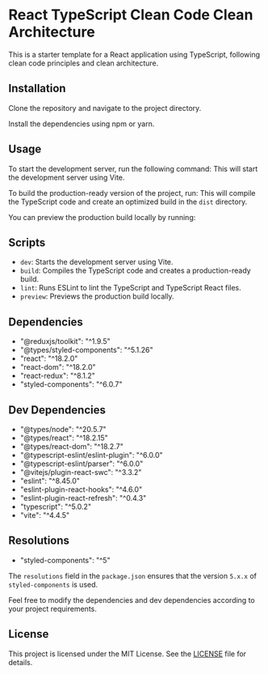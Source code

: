 # React TypeScript Clean Code Clean Architecture

This is a starter template for a React application using TypeScript, following clean code principles and clean architecture.

## Installation

Clone the repository and navigate to the project directory.

Install the dependencies using npm or yarn.

## Usage

To start the development server, run the following command:
This will start the development server using Vite.

To build the production-ready version of the project, run:
This will compile the TypeScript code and create an optimized build in the `dist` directory.

You can preview the production build locally by running:

## Scripts

-   `dev`: Starts the development server using Vite.
-   `build`: Compiles the TypeScript code and creates a production-ready build.
-   `lint`: Runs ESLint to lint the TypeScript and TypeScript React files.
-   `preview`: Previews the production build locally.

## Dependencies

-   "@reduxjs/toolkit": "^1.9.5"
-   "@types/styled-components": "^5.1.26"
-   "react": "^18.2.0"
-   "react-dom": "^18.2.0"
-   "react-redux": "^8.1.2"
-   "styled-components": "^6.0.7"

## Dev Dependencies

-   "@types/node": "^20.5.7"
-   "@types/react": "^18.2.15"
-   "@types/react-dom": "^18.2.7"
-   "@typescript-eslint/eslint-plugin": "^6.0.0"
-   "@typescript-eslint/parser": "^6.0.0"
-   "@vitejs/plugin-react-swc": "^3.3.2"
-   "eslint": "^8.45.0"
-   "eslint-plugin-react-hooks": "^4.6.0"
-   "eslint-plugin-react-refresh": "^0.4.3"
-   "typescript": "^5.0.2"
-   "vite": "^4.4.5"

## Resolutions

-   "styled-components": "^5"

The `resolutions` field in the `package.json` ensures that the version `5.x.x` of `styled-components` is used.

Feel free to modify the dependencies and dev dependencies according to your project requirements.

## License

This project is licensed under the MIT License. See the [LICENSE](LICENSE) file for details.
